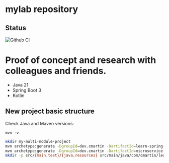 # mylab repository

## Status

![Github CI](https://github.com/butcherless/mylab/workflows/CI/badge.svg)

# Proof of concept and research with colleagues and friends.

- Java 21
- Spring Boot 3
- Kotlin

## New project basic structure

Check Java and Maven versions:

    mvn -v
    
```bash
mkdir my-multi-module-project
mvn archetype:generate -DgroupId=dev.cmartin -DartifactId=learn-spring-cloud -DarchetypeArtifactId=maven-archetype-quickstart -DinteractiveMode=false
mvn archetype:generate -DgroupId=dev.cmartin -DartifactId=microservice-one -DarchetypeArtifactId=maven-archetype-quickstart -DinteractiveMode=false
mkdir -p src/{main,test}/{java,resources} src/main/java/com/cmartin/learn
```
